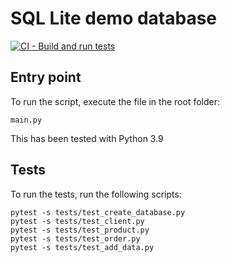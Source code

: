 # SQL Lite demo database

[![CI - Build and run tests](https://github.com/simonsuthers/sqllite/actions/workflows/ci.yml/badge.svg)](https://github.com/simonsuthers/sqllite/actions/workflows/ci.yml)

## Entry point
To run the script, execute the file in the root folder:
```
main.py
```

This has been tested with Python 3.9

## Tests

To run the tests, run the following scripts:
```
pytest -s tests/test_create_database.py
pytest -s tests/test_client.py
pytest -s tests/test_product.py
pytest -s tests/test_order.py
pytest -s tests/test_add_data.py
```